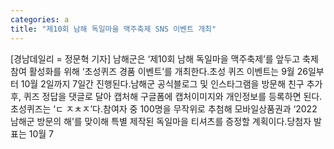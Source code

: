 ```yaml
---
categories: a
title: "제10회 남해 독일마을 맥주축제 SNS 이벤트 개최"
---
```

[경남데일리 = 정문혁 기자] 남해군은 ‘제10회 남해 독일마을 맥주축제’를 앞두고 축제 참여 활성화를 위해 ‘초성퀴즈 경품 이벤트’를 개최한다.초성 퀴즈 이벤트는 9월 26일부터 10월 2일까지 7일간 진행된다.남해군 공식블로그 및 인스타그램을 방문해 친구 추가 후, 퀴즈 정답을 댓글로 달아 캡처해 구글폼에 캡처이미지와 개인정보를 등록하면 된다.초성퀴즈는 ‘ㄷ ㅈㅊㅈ’다.참여자 중 100명을 무작위로 추첨해 모바일상품권과 ‘2022 남해군 방문의 해’를 맞이해 특별 제작된 독일마을 티셔츠를 증정할 계획이다.당첨자 발표는 10월 7